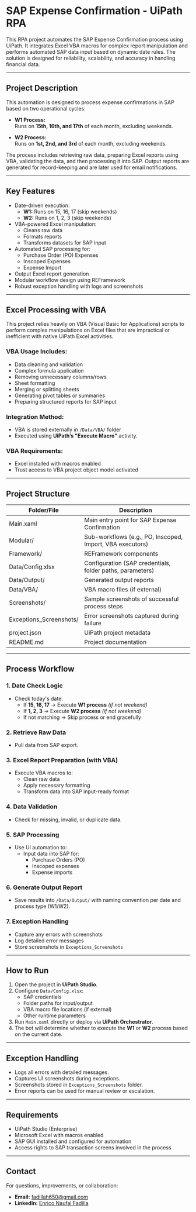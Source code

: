 # SAP Expense Confirmation - UiPath RPA

This RPA project automates the SAP Expense Confirmation process using UiPath. It integrates Excel VBA macros for complex report manipulation and performs automated SAP data input based on dynamic date rules. The solution is designed for reliability, scalability, and accuracy in handling financial data.

---

## Project Description

This automation is designed to process expense confirmations in SAP based on two operational cycles:

- **W1 Process:**  
  Runs on **15th, 16th, and 17th** of each month, excluding weekends.

- **W2 Process:**  
  Runs on **1st, 2nd, and 3rd** of each month, excluding weekends.

The process includes retrieving raw data, preparing Excel reports using VBA, validating the data, and then processing it into SAP. Output reports are generated for record-keeping and are later used for email notifications.

---

## Key Features

- Date-driven execution:
  - **W1:** Runs on 15, 16, 17 (skip weekends)
  - **W2:** Runs on 1, 2, 3 (skip weekends)
- VBA-powered Excel manipulation:
  - Cleans raw data
  - Formats reports
  - Transforms datasets for SAP input
- Automated SAP processing for:
  - Purchase Order (PO) Expenses
  - Inscoped Expenses
  - Expense Import
- Output Excel report generation
- Modular workflow design using REFramework
- Robust exception handling with logs and screenshots

---

## Excel Processing with VBA

This project relies heavily on VBA (Visual Basic for Applications) scripts to perform complex manipulations on Excel files that are impractical or inefficient with native UiPath Excel activities.

### VBA Usage Includes:
- Data cleaning and validation
- Complex formula application
- Removing unnecessary columns/rows
- Sheet formatting
- Merging or splitting sheets
- Generating pivot tables or summaries
- Preparing structured reports for SAP input

### Integration Method:
- VBA is stored externally in `/Data/VBA/` folder
- Executed using **UiPath’s "Execute Macro"** activity.

### VBA Requirements:
- Excel installed with macros enabled
- Trust access to VBA project object model activated

---

## Project Structure

| Folder/File                 | Description                                                   |
|-----------------------------|---------------------------------------------------------------|
| Main.xaml                   | Main entry point for SAP Expense Confirmation                 |
| Modular/                    | Sub-workflows (e.g., PO, Inscoped, Import, VBA executors)     |
| Framework/                  | REFramework components                                        |
| Data/Config.xlsx             | Configuration (SAP credentials, folder paths, parameters)     |
| Data/Output/                | Generated output reports                                      |
| Data/VBA/                   | VBA macro files (if external)                                 |
| Screenshots/                | Sample screenshots of successful process steps                |
| Exceptions_Screenshots/     | Error screenshots captured during failure                     |
| project.json                 | UiPath project metadata                                       |
| README.md                    | Project documentation                                         |

---

## Process Workflow

### 1. **Date Check Logic**
- Check today's date:
  - If **15, 16, 17** → Execute **W1 process** *(if not weekend)*
  - If **1, 2, 3** → Execute **W2 process** *(if not weekend)*
  - If not matching → Skip process or end gracefully

### 2. **Retrieve Raw Data**
- Pull data from SAP export.

### 3. **Excel Report Preparation (with VBA)**
- Execute VBA macros to:
  - Clean raw data
  - Apply necessary formatting
  - Transform data into SAP input-ready format

### 4. **Data Validation**
- Check for missing, invalid, or duplicate data.

### 5. **SAP Processing**
- Use UI automation to:
  - Input data into SAP for:
    - Purchase Orders (PO)
    - Inscoped expenses
    - Expense imports

### 6. **Generate Output Report**
- Save results into `/Data/Output/` with naming convention per date and process type (W1/W2).

### 7. **Exception Handling**
- Capture any errors with screenshots
- Log detailed error messages
- Store screenshots in `Exceptions_Screenshots`

---

## How to Run

1. Open the project in **UiPath Studio**.
2. Configure `Data/Config.xlsx`:
   - SAP credentials
   - Folder paths for input/output
   - VBA macro file locations (if external)
   - Other runtime parameters
3. Run `Main.xaml` directly or deploy via **UiPath Orchestrator**.
4. The bot will determine whether to execute the **W1** or **W2** process based on the current date.

---

## Exception Handling

- Logs all errors with detailed messages.
- Captures UI screenshots during exceptions.
- Screenshots stored in `Exceptions_Screenshots` folder.
- Error reports can be used for manual review or escalation.

---

## Requirements

- UiPath Studio (Enterprise)
- Microsoft Excel with macros enabled
- SAP GUI installed and configured for automation
- Access rights to SAP transaction screens involved in the process

---

## Contact

For questions, improvements, or collaboration:

- **Email:** fadillah650@gmail.com  
- **LinkedIn:** [Enrico Naufal Fadilla](https://linkedin.com/in/enrico-naufal-fadilla-54338a256)
